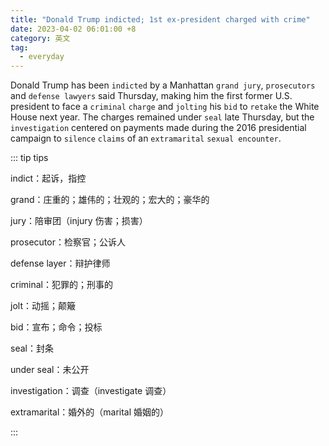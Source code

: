 ```yaml
---
title: "Donald Trump indicted; 1st ex-president charged with crime"
date: 2023-04-02 06:01:00 +8
category: 英文
tag:
  - everyday
---
```


Donald Trump has been `indicted` by a Manhattan `grand jury`, `prosecutors` and `defense lawyers` said Thursday, making him the first former U.S. president to face a `criminal` `charge` and `jolting` his `bid` to `retake` the White House next year. The charges remained under `seal` late Thursday, but the `investigation` centered on payments made during the 2016 presidential campaign to `silence` `claims` of an `extramarital` `sexual encounter`.

::: tip tips

indict：起诉，指控

grand：庄重的；雄伟的；壮观的；宏大的；豪华的

jury：陪审团（injury 伤害；损害）

prosecutor：检察官；公诉人

defense layer：辩护律师

criminal：犯罪的；刑事的

jolt：动摇；颠簸

bid：宣布；命令；投标

seal：封条

under seal：未公开

investigation：调查（investigate 调查）

extramarital：婚外的（marital 婚姻的）

:::
